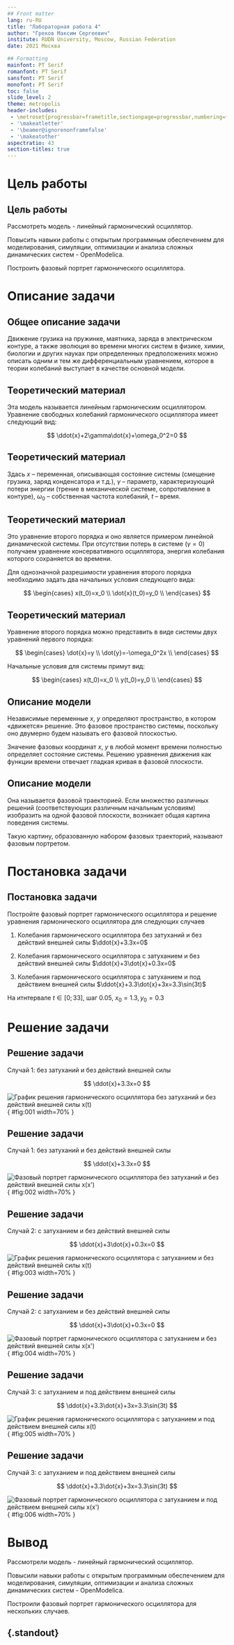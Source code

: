 ```yaml
---
## Front matter
lang: ru-RU
title: "Лабораторная работа 4"
author: "Греков Максим Сергеевич"
institute: RUDN University, Moscow, Russian Federation
date: 2021 Москва

## Formatting
mainfont: PT Serif
romanfont: PT Serif
sansfont: PT Serif
monofont: PT Serif
toc: false
slide_level: 2
theme: metropolis
header-includes: 
 - \metroset{progressbar=frametitle,sectionpage=progressbar,numbering=fraction}
 - '\makeatletter'
 - '\beamer@ignorenonframefalse'
 - '\makeatother'
aspectratio: 43
section-titles: true
---
```


# Цель работы

## Цель работы

Рассмотреть модель - линейный гармонический осциллятор.

Повысить навыки работы с открытым программным обеспечением для моделирования, симуляции, оптимизации и анализа сложных динамических систем - OpenModelica.

Построить фазовый портрет гармонического осциллятора.

# Описание задачи

## Общее описание задачи

Движение грузика на пружинке, маятника, заряда в электрическом контуре, а также эволюция во времени многих систем в физике, химии, биологии и других науках при определенных предположениях можно описать одним и тем же дифференциальным уравнением, которое в теории колебаний выступает в качестве основной модели.

## Теоретический материал

Эта модель называется линейным гармоническим осциллятором. Уравнение свободных колебаний гармонического осциллятора имеет следующий вид:

$$
\ddot{x}+2\gamma\dot{x}+\omega_0^2=0
$$

## Теоретический материал

Здась $x$ – переменная, описывающая состояние системы (смещение грузика, заряд конденсатора и т.д.), $\gamma$ – параметр, характеризующий потери энергии (трение в механической системе, сопротивление в контуре), $\omega_0$ – собственная частота колебаний, $t$ – время. 

## Теоретический материал

Это уравнение второго порядка и оно является примером линейной динамической системы. При отсутствии потерь в системе $(\gamma=0)$ получаем уравнение консервативного осциллятора, энергия колебания которого сохраняется во времени.

Для однозначной разрешимости уравнения второго порядка необходимо задать два начальных условия следующего вида:

$$
\begin{cases}
x(t_0)=x_0 \\   
\dot{x}(t_0)=y_0 \\
\end{cases}
$$

## Теоретический материал 

Уравнение второго порядка можно представить в виде системы двух уравнений первого порядка:

$$
\begin{cases}
\dot{x}=y \\   
\dot{y}=-\omega_0^2x \\
\end{cases}
$$

Начальные условия для системы примут вид:

$$
 \begin{cases}
x(t_0)=x_0 \\   
y(t_0)=y_0 \\ 
\end{cases}
$$

## Описание модели

Независимые переменные $x$, $y$ определяют пространство, в котором «движется» решение. Это фазовое пространство системы, поскольку оно двумерно будем называть его фазовой плоскостью.

Значение фазовых координат $x$, $y$ в любой момент времени полностью определяет состояние системы. Решению уравнения движения как функции времени отвечает гладкая кривая в фазовой плоскости. 

## Описание модели

Она называется фазовой траекторией. Если множество различных решений (соответствующих различным начальным условиям) изобразить на одной фазовой плоскости, возникает общая картина поведения системы. 

Такую картину, образованную набором фазовых траекторий, называют фазовым портретом.

# Постановка задачи

## Постановка задачи

Постройте фазовый портрет гармонического осциллятора и решение уравнения гармонического осциллятора для следующих случаев 

1. Колебания гармонического осциллятора без затуханий и без действий внешней силы $\ddot{x}+3.3x=0$

2. Колебания гармонического осциллятора c затуханием и без действий внешней силы $\ddot{x}+3\dot{x}+0.3x=0$

3. Колебания гармонического осциллятора c затуханием и под действием внешней силы $\ddot{x}+3.3\dot{x}+3x=3.3\sin(3t)$

На итнтервале $t \in [0;33]$, шаг 0.05, $x_0=1.3, y_0=0.3$

# Решение задачи

## Решение задачи

Случай 1: без затуханий и без действий внешней силы 

$$
\ddot{x}+3.3x=0
$$

![График решения гармонического осциллятора без затуханий и без действий внешней силы x(t)](image/graph1.png){ #fig:001 width=70% }

## Решение задачи

Случай 1: без затуханий и без действий внешней силы 

$$
\ddot{x}+3.3x=0
$$

![Фазовый портрет гармонического осциллятора без затуханий и без действий внешней силы x(x')](image/graph2.png){ #fig:002 width=70% }

## Решение задачи

Случай 2: c затуханием и без действий внешней силы

$$
\ddot{x}+3\dot{x}+0.3x=0
$$

![График решения гармонического осциллятора c затуханием и без действий внешней силы x(t)](image/graph3.png){ #fig:003 width=70% }

## Решение задачи

Случай 2: c затуханием и без действий внешней силы

$$
\ddot{x}+3\dot{x}+0.3x=0
$$

![Фазовый портрет гармонического осциллятора c затуханием и без действий внешней силы x(x')](image/graph4.png){ #fig:004 width=70% }

## Решение задачи

Случай 3: c затуханием и под действием внешней силы 

$$
\ddot{x}+3.3\dot{x}+3x=3.3\sin(3t)
$$

![График решения гармонического осциллятора c затуханием и под действием внешней силы x(t)](image/graph5.png){ #fig:005 width=70% }

## Решение задачи

Случай 3: c затуханием и под действием внешней силы

$$
\ddot{x}+3.3\dot{x}+3x=3.3\sin(3t)
$$

![Фазовый портрет гармонического осциллятора c затуханием и под действием внешней силы x(x')](image/graph6.png){ #fig:006 width=70% }

# Вывод 

Рассмотрели модель - линейный гармонический осциллятор.

Повысили навыки работы с открытым программным обеспечением для моделирования, симуляции, оптимизации и анализа сложных динамических систем - OpenModelica.

Построили фазовый портрет гармонического осциллятора для нескольких случаев.

## {.standout}
